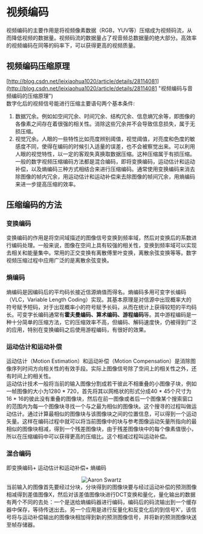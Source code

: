 # 视频编码 #
视频编码的主要作用是将视频像素数据（RGB，YUV等）压缩成为视频码流，从而降低视频的数据量。视频码流的数据量占了视音频总数据量的绝大部分。高效率的视频编码在同等的码率下，可以获得更高的视频质量。
## 视频编码压缩原理 ##
[http://blog.csdn.net/leixiaohua1020/article/details/28114081](http://blog.csdn.net/leixiaohua1020/article/details/28114081 "视频编码与音频编码的压缩原理")</br>
数字化后的视频信号能进行压缩主要语句两个基本条件:</br>
1.  数据冗余。例如如空间冗余、时间冗余、结构冗余、信息熵冗余等，即图像的各像素之间存在着很强的相关性。消除这些冗余并不会导致信息损失，属于无损压缩。</br>
2.  视觉冗余。人眼的一些特性比如亮度辨别阈值，视觉阈值，对亮度和色度的敏感度不同，使得在编码的时候引入适量的误差，也不会被察觉出来。可以利用人眼的视觉特性，以一定的客观失真换取数据压缩。这种压缩属于有损压缩。</br>
一般的数字视频压缩编码方法都是混合编码，即将变换编码，运动估计和运动补偿，以及熵编码三种方式相结合来进行压缩编码。通常使用变换编码来消去除图像的帧内冗余，用运动估计和运动补偿来去除图像的帧间冗余，用熵编码来进一步提高压缩的效率。</br>
## 压缩编码的方法 ##
### 变换编码 ###
变换编码的作用是将空间域描述的图像信号变换到频率域，然后对变换后的系数进行编码处理。一般来说，图像在空间上具有较强的相关性，变换到频率域可以实现去相关和能量集中。常用的正交变换有离散傅里叶变换，离散余弦变换等等。数字视频压缩过程中应用广泛的是离散余弦变换。
### 熵编码 ###
熵编码是因编码后的平均码长接近信源熵值而得名。熵编码多用可变字长编码（VLC，Variable Length Coding）实现。其基本原理是对信源中出现概率大的符号赋予短码，对于出现概率小的符号赋予长码，从而在统计上获得较短的平均码长。可变字长编码通常有**霍夫曼编码、算术编码、游程编码**等。其中游程编码是一种十分简单的压缩方法，它的压缩效率不高，但编码、解码速度快，仍被得到广泛的应用，特别在变换编码之后使用游程编码，有很好的效果。
### 运动估计和运动补偿 ###
运动估计（Motion Estimation）和运动补偿（Motion Compensation）是消除图像序列时间方向相关性的有效手段。实际上图像信号除了空间上的相关性之外，还有时间上的相关性。</br>
运动估计技术一般将当前的输入图像分割成若干彼此不相重叠的小图像子块，例如一帧图像的大小为1280 * 720，首先将其以网格状的形式分成40 * 45个尺寸为16 * 16的彼此没有重叠的图像块，然后在前一图像或者后一个图像某个搜索窗口的范围内为每一个图像块寻找一个与之最为相似的图像块。这个搜寻的过程叫做运动估计。通过计算最相似的图像块与该图像块之间的位置信息，可以得到一个运动矢量。这样在编码过程中就可以将当前图像中的块与参考图像运动矢量所指向的最相似的图像块相减，得到一个残差图像块，由于残差图像块中的每个像素值很小，所以在压缩编码中可以获得更高的压缩比。这个相减过程叫运动补偿。</br>
### 混合编码 ###
即变换编码+ 运动估计和运动补偿+ 熵编码</br><center>
![Aaron Swartz](http://img.blog.csdn.net/20140602173439593?watermark/2/text/aHR0cDovL2Jsb2cuY3Nkbi5uZXQvbGVpeGlhb2h1YTEwMjA=/font/5a6L5L2T/fontsize/400/fill/I0JBQkFCMA==/dissolve/70/gravity/SouthEast)</center>
当前输入的图像首先要经过分块，分块得到的图像块要与经过运动补偿的预测图像相减得到差值图像X，然后对该差值图像块进行DCT变换和量化，量化输出的数据有两个不同的去处：一个是送给熵编码器进行编码，编码后的码流输出到一个缓存器中保存，等待传送出去。另一个应用是进行反量化和反变化后的到信号X’，该信号将与运动补偿输出的图像块相加得到新的预测图像信号，并将新的预测图像块送至帧存储器。

